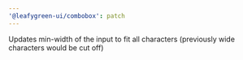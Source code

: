 ```yaml
---
'@leafygreen-ui/combobox': patch
---
```


Updates min-width of the input to fit all characters (previously wide characters would be cut off)
